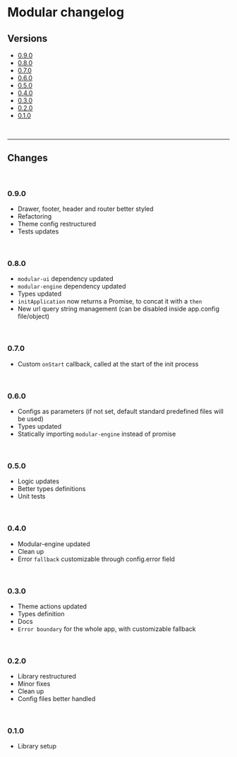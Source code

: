 # Modular changelog

## Versions

-   [0.9.0](#090)
-   [0.8.0](#080)
-   [0.7.0](#070)
-   [0.6.0](#070)
-   [0.5.0](#070)
-   [0.4.0](#070)
-   [0.3.0](#070)
-   [0.2.0](#070)
-   [0.1.0](#070)

<br>

* * *

## Changes

<br>

### 0.9.0

-   Drawer, footer, header and router better styled
-   Refactoring
-   Theme config restructured
-   Tests updates

<br>

### 0.8.0

-   `modular-ui` dependency updated
-   `modular-engine` dependency updated
-   Types updated
-   `initApplication` now returns a Promise, to concat it with a `then`
-   New url query string management (can be disabled inside app.config file/object)

<br>

### 0.7.0

-   Custom `onStart` callback, called at the start of the init process

<br>

### 0.6.0

-   Configs as parameters (if not set, default standard predefined files will be used)
-   Types updated
-   Statically importing `modular-engine` instead of promise

<br>

### 0.5.0

-   Logic updates
-   Better types definitions
-   Unit tests

<br>

### 0.4.0

-   Modular-engine updated
-   Clean up
-   Error `fallback` customizable through config.error field

<br>

### 0.3.0

-   Theme actions updated
-   Types definition
-   Docs
-   `Error boundary` for the whole app, with customizable fallback

<br>

### 0.2.0

-   Library restructured
-   Minor fixes
-   Clean up
-   Config files better handled

<br>

### 0.1.0

-   Library setup
